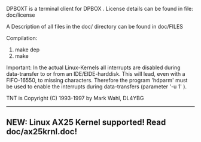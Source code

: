 DPBOXT is a terminal client for DPBOX .
License details can be found in file: doc/license

A Description of all files in the doc/ directory can be found in doc/FILES 

Compilation:
1. make dep
2. make

Important:
In the actual Linux-Kernels all interrupts are disabled during data-transfer
to or from an IDE/EIDE-harddisk. This will lead, even with a FIFO-16550, to
missing characters. Therefore the program 'hdparm' must be used to enable
the interrupts during data-transfers (parameter '-u 1' <device>).

TNT is Copyright (C) 1993-1997 by Mark Wahl, DL4YBG


--------------------------------------------------------
NEW: Linux AX25 Kernel supported! Read doc/ax25krnl.doc!
--------------------------------------------------------
